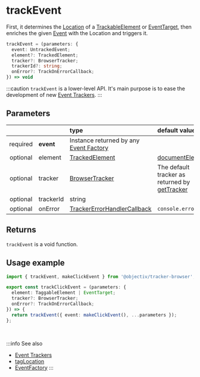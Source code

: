 # trackEvent

First, it determines the [Location](/tracking/core-concepts/locations.md) of a [TrackableElement](/tracking/core-concepts/tagging.md#taggable-elements) or [EventTarget](https://developer.mozilla.org/en-US/docs/Web/API/EventTarget), then enriches the given [Event](/taxonomy/events/AbstractEvent.md) with the Location and triggers it.

```typescript
trackEvent = (parameters: {
  event: UntrackedEvent;
  element?: TrackedElement;
  tracker?: BrowserTracker;
  trackerId?: string;
  onError?: TrackOnErrorCallback;
}) => void
```

:::caution
`trackEvent` is a lower-level API. It's main purpose is to ease the development of new [Event Trackers](/tracking/api-reference/eventTrackers/overview.md).
:::

## Parameters
|          |           | type                                                                                                    | default value
| :-:      | :--       | :--                                                                                                     | :--           
| required | **event** | Instance returned by any [Event Factory](/tracking/api-reference/core/CoreFactories.md#event-factories) | 
| optional | element   | [TrackedElement](/tracking/api-reference/definitions/TrackedElement.md)                                 | [documentElement](https://developer.mozilla.org/en-US/docs/Web/API/Document/documentElement)
| optional | tracker   | [BrowserTracker](/tracking/api-reference/general/BrowserTracker.md)                                     | The default tracker as returned by [getTracker](/tracking/api-reference/general/getTracker.md)
| optional | trackerId | string                                                                                                  |  
| optional | onError   | [TrackerErrorHandlerCallback](/tracking/api-reference/definitions/TrackerErrorHandlerCallback.md)       | `console.error`

## Returns
`trackEvent` is a void function.

## Usage example

```typescript jsx
import { trackEvent, makeClickEvent } from '@objectiv/tracker-browser';
```

```typescript jsx
export const trackClickEvent = (parameters: {
  element: TaggableElement | EventTarget;
  tracker?: BrowserTracker;
  onError?: TrackOnErrorCallback;
}) => {
  return trackEvent({ event: makeClickEvent(), ...parameters });
};
```

<br />

:::info See also
- [Event Trackers](/tracking/api-reference/eventTrackers/overview.md)
- [tagLocation](/tracking/api-reference/locationTaggers/tagLocation.md)
- [EventFactory](/tracking/api-reference/core/CoreFactories.md#event-factory-list)
:::
